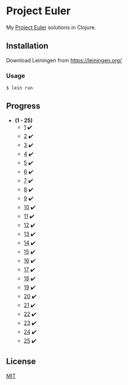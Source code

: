 # Project Euler

My [Project Euler](https://projecteuler.net/) solutions in Clojure.

## Installation

Download Leiningen from https://leiningen.org/

### Usage
    $ lein run

## Progress
  - **(1 - 25)**
    - [1](https://projecteuler.net/problem=1) :heavy_check_mark:
    - [2](https://projecteuler.net/problem=2) :heavy_check_mark:
    - [3](https://projecteuler.net/problem=3) :heavy_check_mark:
    - [4](https://projecteuler.net/problem=4) :heavy_check_mark:
    - [5](https://projecteuler.net/problem=5) :heavy_check_mark:
    - [6](https://projecteuler.net/problem=6) :heavy_check_mark:
    - [7](https://projecteuler.net/problem=7) :heavy_check_mark:
    - [8](https://projecteuler.net/problem=8) :heavy_check_mark:
    - [9](https://projecteuler.net/problem=9) :heavy_check_mark:
    - [10](https://projecteuler.net/problem=10) :heavy_check_mark:
    - [11](https://projecteuler.net/problem=11) :heavy_check_mark:
    - [12](https://projecteuler.net/problem=12) :heavy_check_mark:
    - [13](https://projecteuler.net/problem=13) :heavy_check_mark:
    - [14](https://projecteuler.net/problem=14) :heavy_check_mark:
    - [15](https://projecteuler.net/problem=15) :heavy_check_mark:
    - [16](https://projecteuler.net/problem=16) :heavy_check_mark:
    - [17](https://projecteuler.net/problem=17) :heavy_check_mark:
    - [18](https://projecteuler.net/problem=18) :heavy_check_mark:
    - [19](https://projecteuler.net/problem=19) :heavy_check_mark:
    - [20](https://projecteuler.net/problem=20) :heavy_check_mark:
    - [21](https://projecteuler.net/problem=21) :heavy_check_mark:
    - [22](https://projecteuler.net/problem=22) :heavy_check_mark:
    - [23](https://projecteuler.net/problem=23) :heavy_check_mark:
    - [24](https://projecteuler.net/problem=24) :heavy_check_mark:
    - [25](https://projecteuler.net/problem=25) :heavy_check_mark:

## License
[MIT](LICENSE)
